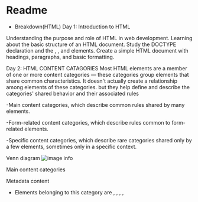 # Readme

- Breakdown(HTML)
  Day 1: Introduction to HTML

Understanding the purpose and role of HTML in web development.
Learning about the basic structure of an HTML document.
Study the DOCTYPE declaration and the <html>, <head>, and <body> elements.
Create a simple HTML document with headings, paragraphs, and basic formatting.

Day 2: HTML CONTENT CATAGORIES
Most HTML elements are a member of one or more content categories — these categories group elements that share common characteristics.
It doesn't actually create a relationship among elements of these categories.
but they help define and describe the categories' shared behavior and their associated rules

-Main content categories, which describe common rules shared by many elements.

-Form-related content categories, which describe rules common to form-related elements.

-Specific content categories, which describe rare categories shared only by a few elements, sometimes only in a specific context.

Venn diagram
![image info][def]

[def]: ./htmlandcss/venn.png

Main content categories

Metadata content

- Elements belonging to this category are <base>, <link>, <meta>, <noscript>, <script>, <style> and <title>.

Flow content
-encircle most elements that can go inside the <body> element, including heading elements, sectioning elements, phrasing elements, embedding elements, interactive elements, and form-related elements. It also includes text nodes (but not those that only consist of white space characters).

The flow elements are: -<a>: The Anchor element(with its href attribute, creates a hyperlink to web pages, files, email addresses, locations in the same page, or anything else a URL can address).

